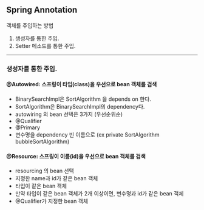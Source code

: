 ## Spring Annotation

객체를 주입하는 방법
 1. 생성자를 통한 주입.
 2. Setter 메소드를 통한 주입.

------------------------------
 

### 생성자를 통한 주입.

#### @Autowired: 스프링이 타입(class)을 우선으로 bean 객체를 검색

   * BinarySearchImpl은 SortAlgorithm 을 depends on 한다.
   * SortAlgorithm은 BinarySearchImpl의 dependency다.
   * autowiring 의 bean 선택은 3가지 (우선순위순)
   * @Qualifier
   * @Primary
   * 변수명을 dependency 빈 이름으로 (ex private SortAlgorithm bubbleSortAlgorithm)
   
   
#### @Resource: 스프링이 이름(id)을 우선으로 bean 객체를 검색

  * resourcing 의 bean 선택
  * 지정한 name과 id가 같은 bean 객체
  * 타입이 같은 bean 객체
  * 만약 타입이 같은 bean 객체가 2개 이상이면, 변수명과 id가 같은 bean 객체
  *  @Qualifier가 지정한 bean 객체
  

